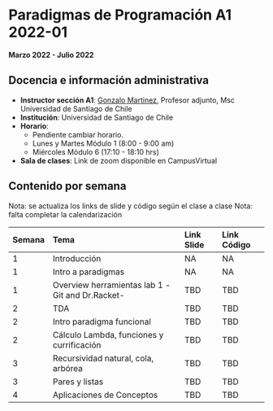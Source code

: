 # Paradigmas de Programación A1 2022-01

**Marzo 2022 - Julio 2022**

## Docencia e información administrativa

- **Instructor sección A1**: [Gonzalo Martinez](gonzalo.martinez@usach.cl), Profesor adjunto, Msc Universidad de Santiago de Chile
- **Institución**: Universidad de Santiago de Chile
- **Horario**:
	- Pendiente cambiar horario.
	- Lunes y Martes Módulo 1 (8:00 - 9:00 am)
	- Miércoles Módulo 6 (17:10 - 18:10 hrs)
- **Sala de clases**: Link de zoom disponible en CampusVirtual

## Contenido por semana

Nota: se actualiza los links de slide y código según el clase a clase
Nota: falta completar la calendarización

| Semana | Tema | Link Slide | Link Código |
|:--|:--|:--|:--|
| 1 | Introducción | NA |  NA |
| 1 | Intro a paradigmas  | NA | NA |
| 1 | Overview herramientas lab 1 -Git and Dr.Racket- | TBD |TBD|
| 2 | TDA | TBD | TBD |
| 2 | Intro paradigma funcional | TBD | TBD |
| 2 | Cálculo Lambda, funciones y currificación | TBD | TBD |
| 3 | Recursividad natural, cola, arbórea | TBD | TBD |
| 3 | Pares y listas | TBD | TBD |
| 4 | Aplicaciones de Conceptos | TBD | TBD |


